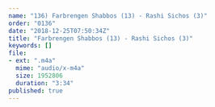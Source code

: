 ```yaml
---
name: "136) Farbrengen Shabbos (13) - Rashi Sichos (3)"
order: "0136"
date: "2018-12-25T07:50:34Z"
title: "Farbrengen Shabbos (13) - Rashi Sichos (3)"
keywords: []
file:
- ext: ".m4a"
  mime: "audio/x-m4a"
  size: 1952806
  duration: "3:34"
published: true
---
```

